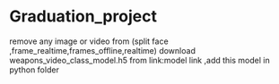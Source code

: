 # Graduation_project
remove any image or video from (split face ,frame_realtime,frames_offline,realtime)
download  weapons_video_class_model.h5 from link:model link   ,add this model in python folder
